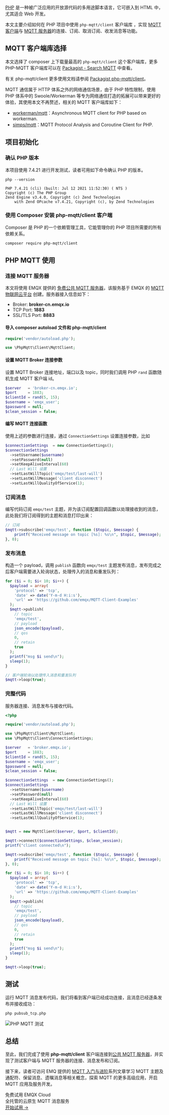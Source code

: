 [PHP](https://www.php.net) 是一种被广泛应用的开放源代码的多用途脚本语言，它可嵌入到 HTML 中，尤其适合 Web 开发。

本文主要介绍如何在 PHP 项目中使用 `php-mqtt/client` 客户端库 ，实现 [MQTT 客户端](https://www.emqx.com/zh/blog/introduction-to-the-commonly-used-mqtt-client-library)与 [MQTT 服务器](https://www.emqx.io/zh)的连接、订阅、取消订阅、收发消息等功能。


## MQTT 客户端库选择

本文选择了 composer 上下载量最高的 `php-mqtt/client` 这个客户端库，更多 PHP-MQTT 客户端库可以在 [Packagist - Search MQTT](https://packagist.org/search/?query=mqtt) 中查看。

有关 php-mqtt/client 更多使用文档请参阅 [Packagist php-mqtt/client](https://packagist.org/packages/php-mqtt/client)。

MQTT 通信属于 HTTP 体系之外的网络通信场景，由于 PHP 特性限制，使用 PHP 体系中的 Swoole/Workerman 等专为网络通信打造的拓展可以带来更好的体验，其使用本文不再赘述，相关的 MQTT 客户端库如下：

- [workerman/mqtt](https://packagist.org/packages/workerman/mqtt)：Asynchronous MQTT client for PHP based on workerman.
- [simps/mqtt](https://packagist.org/packages/simps/mqtt)：MQTT Protocol Analysis and Coroutine Client for PHP.


## 项目初始化

### 确认 PHP 版本

本项目使用 7.4.21 进行开发测试，读者可用如下命令确认 PHP 的版本。

```
php --version

PHP 7.4.21 (cli) (built: Jul 12 2021 11:52:30) ( NTS )
Copyright (c) The PHP Group
Zend Engine v3.4.0, Copyright (c) Zend Technologies
    with Zend OPcache v7.4.21, Copyright (c), by Zend Technologies
```

### 使用 Composer 安装 php-mqtt/client 客户端

Composer 是 PHP 的一个依赖管理工具，它能管理你的 PHP 项目所需要的所有依赖关系。

```bash
composer require php-mqtt/client
```


## PHP MQTT 使用

### 连接 MQTT 服务器

本文将使用 EMQX 提供的 [免费公共 MQTT 服务器](https://www.emqx.com/zh/mqtt/public-mqtt5-broker)，该服务基于 EMQX 的 [MQTT 物联网云平台](https://www.emqx.com/zh/cloud) 创建。服务器接入信息如下：

- Broker: **broker-cn.emqx.io**
- TCP Port: **1883**
- SSL/TLS Port: **8883**

#### 导入 composer autoload 文件和 php-mqtt/client

```php
require('vendor/autoload.php');

use \PhpMqtt\Client\MqttClient;
```

#### 设置 MQTT Broker 连接参数

设置 MQTT Broker 连接地址，端口以及 topic，同时我们调用 PHP `rand` 函数随机生成 MQTT 客户端 id。

```php
$server   = 'broker-cn.emqx.io';
$port     = 1883;
$clientId = rand(5, 15);
$username = 'emqx_user';
$password = null;
$clean_session = false;
```

#### 编写 MQTT 连接函数

使用上述的参数进行连接，通过 `ConnectionSettings` 设置连接参数，比如

```php
$connectionSettings  = new ConnectionSettings();
$connectionSettings
  ->setUsername($username)
  ->setPassword(null)
  ->setKeepAliveInterval(60)
  // Last Will 设置
  ->setLastWillTopic('emqx/test/last-will')
  ->setLastWillMessage('client disconnect')
  ->setLastWillQualityOfService(1);
```

### 订阅消息

编写代码订阅 `emqx/test` 主题，并为该订阅配置回调函数以处理接收到的消息，此处我们将订阅得到的主题和消息打印出来：

```php
// 订阅
$mqtt->subscribe('emqx/test', function ($topic, $message) {
    printf("Received message on topic [%s]: %s\n", $topic, $message);
}, 0);
```

### 发布消息

构造一个 payload，调用 `publish` 函数向 `emqx/test` 主题发布消息，发布完成之后客户端需要进入轮询状态，处理传入的消息和重发队列：

```php
for ($i = 0; $i< 10; $i++) {
  $payload = array(
    'protocol' => 'tcp',
    'date' => date('Y-m-d H:i:s'),
    'url' => 'https://github.com/emqx/MQTT-Client-Examples'
  );
  $mqtt->publish(
    // topic
    'emqx/test',
    // payload
    json_encode($payload),
    // qos
    0,
    // retain
    true
  );
  printf("msg $i send\n");
  sleep(1);
}

// 客户端轮询以处理传入消息和重发队列
$mqtt->loop(true);
```

### 完整代码

服务器连接、消息发布与接收代码。

```php
<?php

require('vendor/autoload.php');

use \PhpMqtt\Client\MqttClient;
use \PhpMqtt\Client\ConnectionSettings;

$server   = 'broker.emqx.io';
$port     = 1883;
$clientId = rand(5, 15);
$username = 'emqx_user';
$password = null;
$clean_session = false;

$connectionSettings  = new ConnectionSettings();
$connectionSettings
  ->setUsername($username)
  ->setPassword(null)
  ->setKeepAliveInterval(60)
  // Last Will 设置
  ->setLastWillTopic('emqx/test/last-will')
  ->setLastWillMessage('client disconnect')
  ->setLastWillQualityOfService(1);


$mqtt = new MqttClient($server, $port, $clientId);

$mqtt->connect($connectionSettings, $clean_session);
printf("client connected\n");

$mqtt->subscribe('emqx/test', function ($topic, $message) {
    printf("Received message on topic [%s]: %s\n", $topic, $message);
}, 0);

for ($i = 0; $i< 10; $i++) {
  $payload = array(
    'protocol' => 'tcp',
    'date' => date('Y-m-d H:i:s'),
    'url' => 'https://github.com/emqx/MQTT-Client-Examples'
  );
  $mqtt->publish(
    // topic
    'emqx/test',
    // payload
    json_encode($payload),
    // qos
    0,
    // retain
    true
  );
  printf("msg $i send\n");
  sleep(1);
}

$mqtt->loop(true);

```


## 测试

运行 MQTT 消息发布代码，我们将看到客户端已经成功连接，且消息已经逐条发布并接收成功：

```bash
php pubsub_tcp.php
```

![PHP MQTT 测试](https://assets.emqx.com/images/61618d56823886f101feaf6741a20c3f.png)


## 总结

至此，我们完成了使用 **php-mqtt/client** 客户端连接到[公共 MQTT 服务器](https://www.emqx.com/zh/mqtt/public-mqtt5-broker)，并实现了测试客户端与 MQTT 服务器的连接、消息发布和订阅。

接下来，读者可访问 EMQ 提供的 [MQTT 入门与进阶](https://www.emqx.com/zh/mqtt-guide)系列文章学习 MQTT 主题及通配符、保留消息、遗嘱消息等相关概念，探索 MQTT 的更多高级应用，开启 MQTT 应用及服务开发。


<section class="promotion">
    <div>
        免费试用 EMQX Cloud
        <div class="is-size-14 is-text-normal has-text-weight-normal">全托管的云原生 MQTT 消息服务</div>
    </div>
    <a href="https://accounts-zh.emqx.com/signup?continue=https://cloud.emqx.com/console/deployments/0?oper=new" class="button is-gradient px-5">开始试用 →</a>
</section>
